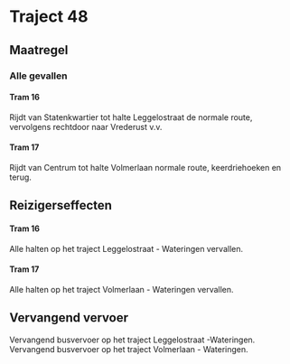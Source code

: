# Traject 48
## Maatregel
### Alle gevallen

#### Tram 16
Rijdt van Statenkwartier tot halte Leggelostraat de normale route, vervolgens rechtdoor naar Vrederust v.v.

#### Tram 17
Rijdt van Centrum tot halte Volmerlaan normale route, keerdriehoeken en terug.

## Reizigerseffecten

#### Tram 16
Alle halten op het traject Leggelostraat - Wateringen vervallen.

#### Tram 17
Alle halten op het traject Volmerlaan - Wateringen vervallen.

## Vervangend vervoer
Vervangend busvervoer op het traject Leggelostraat -Wateringen.
Vervangend busvervoer op het traject Volmerlaan - Wateringen.
